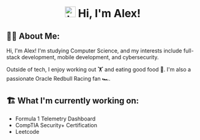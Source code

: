 <h1 align="center"><img src="https://user-images.githubusercontent.com/1303154/88677602-1635ba80-d120-11ea-84d8-d263ba5fc3c0.gif" width="28px" alt="hi"> Hi, I'm Alex!</h1>

<h2 align="left">👨‍💻 About Me:</h2>

Hi, I'm Alex! I'm studying Computer Science, and my interests include full-stack development, mobile development, and cybersecurity.

Outside of tech, I enjoy working out 🏋️ and eating good food 🍔. I'm also a passionate Oracle Redbull Racing fan 🏎️.

<h2 align="left">🏗️ What I'm currently working on:</h2>

- Formula 1 Telemetry Dashboard
- CompTIA Security+ Certification
- Leetcode













<!--
- 🔭 I’m currently working on ...
- 🌱 I’m currently learning ...
- 👯 I’m looking to collaborate on ...
- 🤔 I’m looking for help with ...
- 💬 Ask me about ...
- 📫 How to reach me: ...
- 😄 Pronouns: ...
- ⚡ Fun fact: ...

--!>
